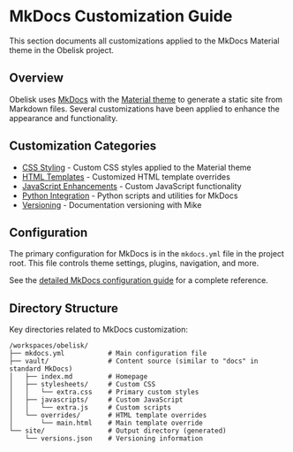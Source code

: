 # MkDocs Customization Guide

This section documents all customizations applied to the MkDocs Material theme in the Obelisk project.

## Overview

Obelisk uses [MkDocs](https://www.mkdocs.org/) with the [Material theme](https://squidfunk.github.io/mkdocs-material/) to generate a static site from Markdown files. Several customizations have been applied to enhance the appearance and functionality.

## Customization Categories

- [CSS Styling](css/index.md) - Custom CSS styles applied to the Material theme
- [HTML Templates](html/index.md) - Customized HTML template overrides
- [JavaScript Enhancements](javascript/index.md) - Custom JavaScript functionality
- [Python Integration](python/index.md) - Python scripts and utilities for MkDocs
- [Versioning](versioning/index.md) - Documentation versioning with Mike

## Configuration

The primary configuration for MkDocs is in the `mkdocs.yml` file in the project root. This file controls theme settings, plugins, navigation, and more.

See the [detailed MkDocs configuration guide](mkdocs-configuration.md) for a complete reference.

## Directory Structure

Key directories related to MkDocs customization:

```
/workspaces/obelisk/
├── mkdocs.yml           # Main configuration file
├── vault/               # Content source (similar to "docs" in standard MkDocs)
│   ├── index.md         # Homepage
│   ├── stylesheets/     # Custom CSS
│   │   └── extra.css    # Primary custom styles
│   ├── javascripts/     # Custom JavaScript
│   │   └── extra.js     # Custom scripts
│   └── overrides/       # HTML template overrides
│       └── main.html    # Main template override
└── site/                # Output directory (generated)
    └── versions.json    # Versioning information
```